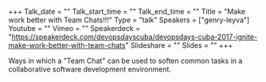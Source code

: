 +++
Talk_date = ""
Talk_start_time = ""
Talk_end_time = ""
Title = "Make work better with Team Chats!!!"
Type = "talk"
Speakers = ["genry-leyva"]
Youtube = ""
Vimeo = ""
Speakerdeck = "https://speakerdeck.com/devopsdayscuba/devopsdays-cuba-2017-ignite-make-work-better-with-team-chats"
Slideshare = ""
Slides = ""
+++

Ways in which a "Team Chat" can be used to soften common tasks in a collaborative 
software development environment.